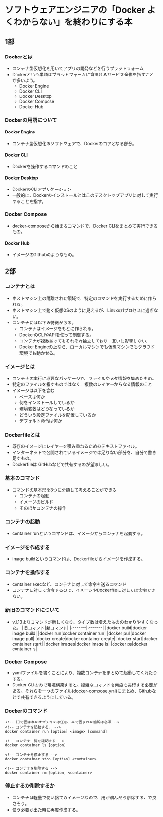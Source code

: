 # ソフトウェアエンジニアの「Docker よくわからない」を終わりにする本
## 1部
### Dockerとは
- コンテナ型仮想化を用いてアプリの開発などを行うプラットフォーム
- Dockerという単語はプラットフォームに含まれるサービス全体を指すことが多いよう。
  - Docker Engine
  - Docker CLI
  - Docker Desktop
  - Docker Compose
  - Docker Hub

### Dockerの用語について
#### Docker Engine
- コンテナ型仮想化のソフトウェアで、Dockerのコアとなる部分。

#### Docker CLI
- Dockerを操作するコマンドのこと

#### Docker Desktop
- DockerのGLIアプリケーション
- 一般的に、Dockerのインストールとはこのデスクトップアプリに対して実行することを指す。

### Docker Compose
- docker-composeから始まるコマンドで、Docker CLIをまとめて実行できるもの。

#### Docker Hub
- イメージのGithubのようなもの。

## 2部
### コンテナとは
- ホストマシン上の隔離された領域で、特定のコマンドを実行するために作られる。
- ホストマシン上で動く仮想OSのように見えるが、Linuxの1プロセスに過ぎない。
- コンテナには以下の特徴がある。
  - コンテナはイメージをもとに作られる。
  - DockerのCLIやAPIを使って制御する。
  - コンテナが複数あってもそれぞれ独立しており、互いに影響しない。
  - Docker Engineの上なら、ローカルマシンでも仮想マシンでもクラウド環境でも動かせる。

### イメージとは
- コンテナの実行に必要なパッケージで、ファイルやメタ情報を集めたもの。
- 特定のファイルを指すものではなく、複数のレイヤーからなる情報のこと
- イメージは以下を含む
  - ベースは何か
  - 何をインストールしているか
  - 環境変数はどうなっているか
  - どういう設定ファイルを配置しているか
  - デフォルト命令は何か

### Dockerfileとは
- 既存のイメージにレイヤーを積み重ねるためのテキストファイル。
- インターネットで公開されているイメージでは足りない部分を、自分で書き足すもの。
- Dockerfileは GitHubなどで共有するのが望ましい。

### 基本のコマンド
- コマンドの基本形を3つに分類して考えることができる
   - コンテナの起動
   - イメージのビルド
   - そのほかコンテナの操作

### コンテナの起動
- container runというコマンドは、イメージからコンテナを起動する。

### イメージを作成する
- image buildというコマンドは、Dockerfileからイメージを作成する。

### コンテナを操作する
- container execなど、コンテナに対して命令を送るコマンド
- コンテナに対して命令するので、イメージやDockerfileに対しては命令できない。

### 新旧のコマンドについて
- v.1.13よりコマンドが新しくなり、タイプ数は増えたもののわかりやすくなった。
|旧コマンド|新コマンド|
|:-------|:-------|
|docker build|docker image build|
|docker run|docker container run|
|docker pull|docker image pull|
|docker create|docker container create|
|docker start|docker container start|
|docker images|docker image ls|
|docker ps|docker container ls|

### Docker Compose
- yamlファイルを書くことにより、複数コンテナをまとめて起動してくれたりする。
- Docker CLIのみで環境構築すると、複雑なコマンドを何度も実行する必要がある。それらを一つのファイル(docker-compose.yml)にまとめ、Githubなどで共有できるようにしている。

### Dockerのコマンド
```
<!-- []で囲まれたオプションは任意、<>で囲まれた箇所は必須 -->
<!-- コンテナを起動する。 -->
docker container run [option] <image> [command]

<!-- コンテナ一覧を確認する -->
docker container ls [option]

<!-- コンテナを停止する -->
docker container stop [option] <container>

<!-- コンテナを削除する -->
docker container rm [option] <container>
```

### 停止するか削除するか
- コンテナは軽量で使い捨てのイメージなので、用が済んだら削除する、で良さそう。
- 使う必要が出た時に再度作成する。

